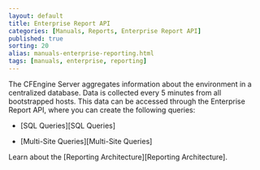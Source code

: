 ```yaml
---
layout: default
title: Enterprise Report API
categories: [Manuals, Reports, Enterprise Report API]
published: true
sorting: 20
alias: manuals-enterprise-reporting.html
tags: [manuals, enterprise, reporting]
---
```



The CFEngine Server aggregates information about the environment in a centralized database. 
Data is collected every 5 minutes from all bootstrapped hosts. This data can be accessed 
through the Enterprise Report API, where you can create the following queries:

* [SQL Queries][SQL Queries]

* [Multi-Site Queries][Multi-Site Queries]

Learn about the [Reporting Architecture][Reporting Architecture].


